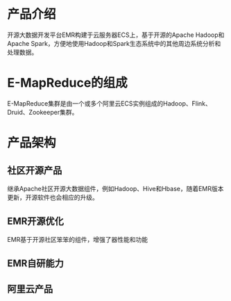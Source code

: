 # 产品介绍
开源大数据开发平台EMR构建于云服务器ECS上，基于开源的Apache Hadoop和Apache Spark，方便地使用Hadoop和Spark生态系统中的其他周边系统分析和处理数据。
# E-MapReduce的组成
E-MapReduce集群是由一个或多个阿里云ECS实例组成的Hadoop、Flink、Druid、Zookeeper集群。
# 产品架构
## 社区开源产品
继承Apache社区开源大数据组件，例如Hadoop、Hive和Hbase，随着EMR版本更新，开源软件也会相应的升级。
## EMR开源优化
EMR基于开源社区笨笨的组件，增强了器性能和功能
## EMR自研能力
## 阿里云产品